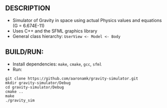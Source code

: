 ## DESCRIPTION
* Simulator of Gravity in space using actual Physics values and equations (G = 6.674E-11)
* Uses C++ and the SFML graphics library
* General class hierarchy: `UserView <- Model <- Body`

## BUILD/RUN:
* Install dependencies: `make`, `cmake`, `gcc`, `sfml`
* Run:
```shell
git clone https://github.com/aaronamk/gravity-simulator.git
mkdir gravity-simulator/Debug
cd gravity-simulator/Debug
cmake ..
make
./gravity_sim
```
